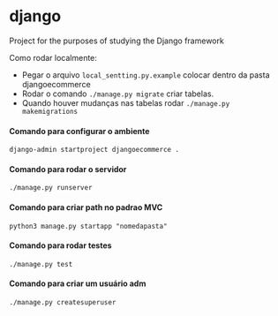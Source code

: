 # django
 Project for the purposes of studying the Django framework

Como rodar localmente:
- Pegar o arquivo `local_sentting.py.example` colocar dentro da pasta djangoecommerce
- Rodar o comando `./manage.py migrate` criar tabelas.
- Quando houver mudanças nas tabelas rodar `./manage.py makemigrations`

#### Comando para configurar o ambiente
```
django-admin startproject djangoecommerce .
```

#### Comando para rodar o servidor
```
./manage.py runserver
```

#### Comando para criar path no padrao MVC
```
python3 manage.py startapp "nomedapasta"
```

#### Comando para rodar testes
```
./manage.py test
```

#### Comando para criar um usuário adm
```
./manage.py createsuperuser
```
